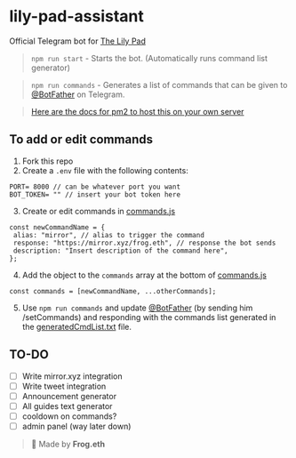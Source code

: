 # lily-pad-assistant

Official Telegram bot for [The Lily Pad](https://t.me/lilypadcrypto)

> `npm run start` - Starts the bot. (Automatically runs command list generator)

> `npm run commands` - Generates a list of commands that can be given to [@BotFather](https://t.me/botfather) on Telegram.

> [Here are the docs for pm2 to host this on your own server](https://pm2.keymetrics.io/docs/usage/quick-start/)

## To add or edit commands

1. Fork this repo
2. Create a `.env` file with the following contents:

```
PORT= 8000 // can be whatever port you want
BOT_TOKEN= "" // insert your bot token here
```

3. Create or edit commands in [commands.js](/bot/commands/commands.js)

```
const newCommandName = {
 alias: "mirror", // alias to trigger the command
 response: "https://mirror.xyz/frog.eth", // response the bot sends
 description: "Insert description of the command here",
};
```

4. Add the object to the `commands` array at the bottom of [commands.js](/bot/commands/commands.js)

```
const commands = [newCommandName, ...otherCommands];
```

5. Use `npm run commands` and update [@BotFather](https://t.me/botfather) (by sending him /setCommands) and responding with the commands list generated in the [generatedCmdList.txt](./bot/commands/generatedCmdList.txt) file.

## TO-DO

- [ ] Write mirror.xyz integration
- [ ] Write tweet integration
- [ ] Announcement generator
- [ ] All guides text generator
- [ ] cooldown on commands?
- [ ] admin panel (way later down)

> 🐸 Made by **Frog.eth**
